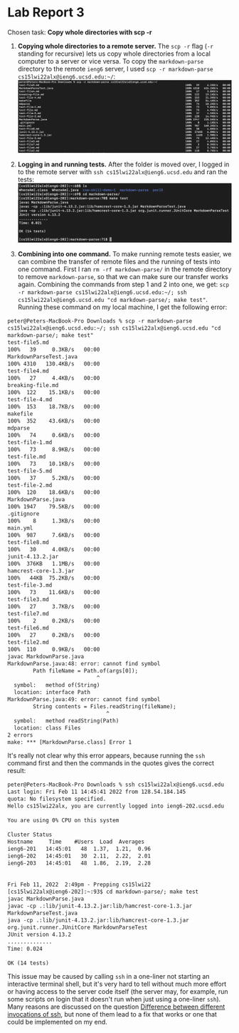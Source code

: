 # Lab Report 3

Chosen task: **Copy whole directories with scp -r**

1. **Copying whole directories to a remote server.** The `scp -r` flag (`-r` standing for recursive) lets us copy whole directories from a local computer to a server or vice versa. To copy the `markdown-parse` directory to the remote `ieng6` server, I used `scp -r markdown-parse cs15lwi22alx@ieng6.ucsd.edu:~/`:
![](3step1.png)

2. **Logging in and running tests.** After the folder is moved over, I logged in to the remote server with `ssh cs15lwi22alx@ieng6.ucsd.edu` and ran the tests:
![](3step2.png)

3. **Combining into one command.** To make running remote tests easier, we can combine the transfer of remote files and the running of tests into one command. First I ran `rm -rf markdown-parse/` in the remote directory to remove `markdown-parse`, so that we can make sure our transfer works again. Combining the commands from step 1 and 2 into one, we get: `scp -r markdown-parse cs15lwi22alx@ieng6.ucsd.edu:~/; ssh cs15lwi22alx@ieng6.ucsd.edu "cd markdown-parse/; make test"`. Running these command on my local machine, I get the following error: 

```
peter@Peters-MacBook-Pro Downloads % scp -r markdown-parse cs15lwi22alx@ieng6.ucsd.edu:~/; ssh cs15lwi22alx@ieng6.ucsd.edu "cd markdown-parse/; make test"
test-file5.md                                                                                  100%   39     0.3KB/s   00:00    
MarkdownParseTest.java                                                                         100% 4310   130.4KB/s   00:00    
test-file4.md                                                                                  100%   27     4.4KB/s   00:00    
breaking-file.md                                                                               100%  122    15.1KB/s   00:00    
test-file-4.md                                                                                 100%  153    18.7KB/s   00:00    
makefile                                                                                       100%  352    43.6KB/s   00:00    
mdparse                                                                                        100%   74     0.6KB/s   00:00    
test-file-1.md                                                                                 100%   73     8.9KB/s   00:00    
test-file.md                                                                                   100%   73    10.1KB/s   00:00    
test-file-5.md                                                                                 100%   37     5.2KB/s   00:00    
test-file-2.md                                                                                 100%  120    18.6KB/s   00:00    
MarkdownParse.java                                                                             100% 1947    79.5KB/s   00:00    
.gitignore                                                                                     100%    8     1.3KB/s   00:00    
main.yml                                                                                       100%  987     7.6KB/s   00:00    
test-file8.md                                                                                  100%   30     4.0KB/s   00:00    
junit-4.13.2.jar                                                                               100%  376KB   1.1MB/s   00:00    
hamcrest-core-1.3.jar                                                                          100%   44KB  75.2KB/s   00:00    
test-file-3.md                                                                                 100%   73    11.6KB/s   00:00    
test-file3.md                                                                                  100%   27     3.7KB/s   00:00    
test-file7.md                                                                                  100%    2     0.2KB/s   00:00    
test-file6.md                                                                                  100%   27     0.2KB/s   00:00    
test-file2.md                                                                                  100%  110     0.9KB/s   00:00    
javac MarkdownParse.java
MarkdownParse.java:48: error: cannot find symbol
		Path fileName = Path.of(args[0]);
		                    ^
  symbol:   method of(String)
  location: interface Path
MarkdownParse.java:49: error: cannot find symbol
	    String contents = Files.readString(fileName);
	                           ^
  symbol:   method readString(Path)
  location: class Files
2 errors
make: *** [MarkdownParse.class] Error 1
```

It's really not clear why this error appears, because running the `ssh` command first and then the commands in the quotes gives the correct result:

```
peter@Peters-MacBook-Pro Downloads % ssh cs15lwi22alx@ieng6.ucsd.edu
Last login: Fri Feb 11 14:45:41 2022 from 128.54.184.145
quota: No filesystem specified.
Hello cs15lwi22alx, you are currently logged into ieng6-202.ucsd.edu

You are using 0% CPU on this system

Cluster Status 
Hostname     Time    #Users  Load  Averages  
ieng6-201   14:45:01   48  1.37,  1.21,  0.96
ieng6-202   14:45:01   30  2.11,  2.22,  2.01
ieng6-203   14:45:01   48  1.86,  2.19,  2.28

 
Fri Feb 11, 2022  2:49pm - Prepping cs15lwi22
[cs15lwi22alx@ieng6-202]:~:93$ cd markdown-parse/; make test
javac MarkdownParse.java
javac -cp .:lib/junit-4.13.2.jar:lib/hamcrest-core-1.3.jar MarkdownParseTest.java
java -cp .:lib/junit-4.13.2.jar:lib/hamcrest-core-1.3.jar org.junit.runner.JUnitCore MarkdownParseTest
JUnit version 4.13.2
..............
Time: 0.024

OK (14 tests)
```

This issue may be caused by calling `ssh` in a one-liner not starting an interactive terminal shell, but it's very hard to tell without much more effort or having access to the server code itself (the server may, for example, run some scripts on login that it doesn't run when just using a one-liner `ssh`). Many reasons are discussed on the question [Difference between different invocations of ssh](https://superuser.com/questions/1525412/difference-between-different-invocations-of-ssh), but none of them lead to a fix that works or one that could be implemented on my end.